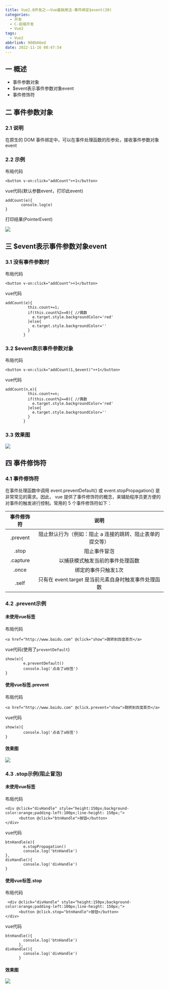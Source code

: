 ```yaml
---
title: Vue2.0开发之——Vue基础用法-事件绑定$event(20)
categories:
  - 开发
  - C-前端开发
  - Vue2
tags:
  - Vue2
abbrlink: 908b66ed
date: 2022-11-16 08:47:54
---
```

## 一 概述

* 事件参数对象
* $event表示事件参数对象event
* 事件修饰符

<!--more-->

## 二 事件参数对象

### 2.1 说明

在原生的 DOM 事件绑定中，可以在事件处理函数的形参处，接收事件参数对象 event

### 2.2 示例

布局代码

```
<button v-on:click="addCount">+1</button>
```

vue代码(默认参数event，打印此event)

```
addCount(e){
       console.log(e)
}
```

打印结果(PointerEvent)

![][1]

## 三 $event表示事件参数对象event

### 3.1 没有事件参数时

布局代码

```
<button v-on:click="addCount">+1</button>
```

vue代码

```
addCount(e){
          this.count+=1;
          if(this.count%2==0){ //偶数
            e.target.style.backgroundColor='red'
          }else{
            e.target.style.backgroundColor=''
          }
        }
```

### 3.2 $event表示事件参数对象

布局代码

```
<button v-on:click="addCount(1,$event)">+1</button>
```

vue代码

```
addCount(n,e){
          this.count+=n;
          if(this.count%2==0){ //偶数
            e.target.style.backgroundColor='red'
          }else{
            e.target.style.backgroundColor=''
          }
        }
```

### 3.3 效果图

![][2]



## 四 事件修饰符

### 4.1 事件修饰符

在事件处理函数中调用 event.preventDefault() 或 event.stopPropagation() 是非常常见的需求。因此， vue 提供了事件修饰符的概念，来辅助程序员更方便的对事件的触发进行控制。常用的 5 个事件修饰符如下：

| 事件修饰符 |                           说明                            |
| :--------: | :-------------------------------------------------------: |
|  .prevent  | 阻止默认行为（例如：阻止 a 连接的跳转、阻止表单的提交等） |
|   .stop    |                       阻止事件冒泡                        |
|  .capture  |             以捕获模式触发当前的事件处理函数              |
|   .once    |                    绑定的事件只触发1次                    |
|   .self    |   只有在 event.target 是当前元素自身时触发事件处理函数    |

### 4.2 .prevent示例

#### 未使用vue标签

布局代码

```
<a href="http://www.baidu.com" @click="show">跳转到百度首页</a>
```

vue代码(使用了`preventDefault`)

```
show(e){
        e.preventDefault()
        console.log('点击了a标签')
}
```

#### 使用vue标签.prevent

布局代码

```
<a href="http://www.baidu.com" @click.prevent="show">跳转到百度首页</a>
```

vue代码

```
show(e){
        console.log('点击了a标签')
}
```

#### 效果图
![][3]

### 4.3 .stop示例(阻止冒泡)

#### 未使用vue标签

布局代码

```
<div @click="divHandle" style="height:150px;background-color:orange;padding-left:100px;line-height: 150px;">
      <button @click="btnHandle">按钮</button>
</div>
```

vue代码

```
btnHandle(e){
        e.stopPropagation()
        console.log('btnHandle')
},
divHandle(){
        console.log('divHandle')
}
```

#### 使用vue标签.stop

布局代码

```
 <div @click="divHandle" style="height:150px;background-color:orange;padding-left:100px;line-height: 150px;">
      <button @click.stop="btnHandle">按钮</button>
</div>
```

vue代码

```
btnHandle(){
        console.log('btnHandle')
      },
divHandle(){
        console.log('divHandle')
      }
```

#### 效果图
![][4]





[1]:https://cdn.jsdelivr.net/gh/PGzxc/CDN/blog-vue/vue02-20-event-param-print.png
[2]:https://cdn.jsdelivr.net/gh/PGzxc/CDN/blog-vue/vue02-20-event-effect.gif
[3]:https://cdn.jsdelivr.net/gh/PGzxc/CDN/blog-vue/vue02-20-event-prevent.gif
[4]:https://cdn.jsdelivr.net/gh/PGzxc/CDN/blog-vue/vue02-20-event-stop.gif

